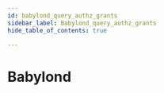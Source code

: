 ```yaml
---
id: babylond_query_authz_grants
sidebar_label: Babylond_query_authz_grants
hide_table_of_contents: true

---
```


# Babylond